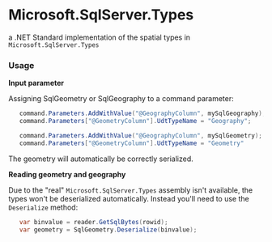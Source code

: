# Microsoft.SqlServer.Types
a .NET Standard implementation of the spatial types in `Microsoft.SqlServer.Types`


### Usage


**Input parameter**

Assigning SqlGeometry or SqlGeography to a command parameter:

```cs
   command.Parameters.AddWithValue("@GeographyColumn", mySqlGeography);
   command.Parameters["@GeometryColumn"].UdtTypeName = "Geography";

   command.Parameters.AddWithValue("@GeographyColumn", mySqlGeometry);
   command.Parameters["@GeometryColumn"].UdtTypeName = "Geometry" 
```
The geometry will automatically be correctly serialized.

**Reading geometry and geography**

Due to the "real" `Microsoft.SqlServer.Types` assembly isn't available, the types won't be deserialized automatically.
Instead you'll need to use the `Deserialize` method:

```cs
   var binvalue = reader.GetSqlBytes(rowid);
   var geometry = SqlGeometry.Deserialize(binvalue);
```
